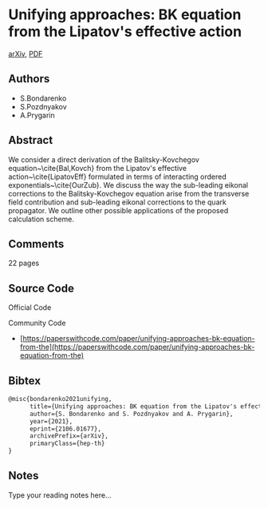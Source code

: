 
# Unifying approaches: BK equation from the Lipatov's effective action

[arXiv](https://arxiv.org/abs/2106.01677), [PDF](https://arxiv.org/pdf/2106.01677.pdf)

## Authors

- S.Bondarenko
- S.Pozdnyakov
- A.Prygarin

## Abstract

We consider a direct derivation of the Balitsky-Kovchegov equation~\cite{Bal,Kovch} from the Lipatov's effective action~\cite{LipatovEff} formulated in terms of interacting ordered exponentials~\cite{OurZub}. We discuss the way the sub-leading eikonal corrections to the Balitsky-Kovchegov equation arise from the transverse field contribution and sub-leading eikonal corrections to the quark propagator. We outline other possible applications of the proposed calculation scheme.

## Comments

22 pages

## Source Code

Official Code



Community Code

- [https://paperswithcode.com/paper/unifying-approaches-bk-equation-from-the](https://paperswithcode.com/paper/unifying-approaches-bk-equation-from-the)

## Bibtex

```tex
@misc{bondarenko2021unifying,
      title={Unifying approaches: BK equation from the Lipatov's effective action}, 
      author={S. Bondarenko and S. Pozdnyakov and A. Prygarin},
      year={2021},
      eprint={2106.01677},
      archivePrefix={arXiv},
      primaryClass={hep-th}
}
```

## Notes

Type your reading notes here...

